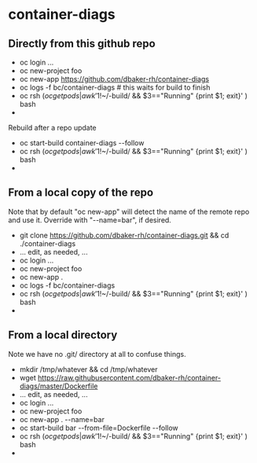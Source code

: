 # container-diags

## Directly from this github repo

* oc login ...
* oc new-project foo
* oc new-app https://github.com/dbaker-rh/container-diags
* oc logs -f bc/container-diags # this waits for build to finish
* oc rsh $( oc get pods | awk '$1!~/-build/ && $3=="Running" {print $1; exit}' ) bash
*

Rebuild after a repo update

* oc start-build container-diags --follow
* oc rsh $( oc get pods | awk '$1!~/-build/ && $3=="Running" {print $1; exit}' ) bash
*


## From a local copy of the repo

Note that by default "oc new-app" will detect the name of the remote repo and use it.  Override with "--name=bar", if desired.

* git clone https://github.com/dbaker-rh/container-diags.git && cd ./container-diags
* ... edit, as needed, ...
* oc login ...
* oc new-project foo
* oc new-app .
* oc logs -f bc/container-diags
* oc rsh $( oc get pods | awk '$1!~/-build/ && $3=="Running" {print $1; exit}' ) bash
*


## From a local directory

Note we have no .git/ directory at all to confuse things.

* mkdir /tmp/whatever && cd /tmp/whatever
* wget https://raw.githubusercontent.com/dbaker-rh/container-diags/master/Dockerfile
* ... edit, as needed, ...
* oc login ...
* oc new-project foo
* oc new-app . --name=bar
* oc start-build bar --from-file=Dockerfile --follow
* oc rsh $( oc get pods | awk '$1!~/-build/ && $3=="Running" {print $1; exit}' ) bash
*


